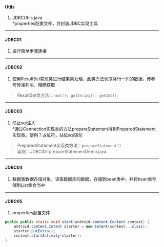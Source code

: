 #### Utils  
1. JDBCUtils.java  
*properties配置文件，并封装JDBC实现工具
----
#### JDBC01
1. 进行简单步骤连接  
----
#### JDBC02  
1. 使用ResultSet实现类进行结果集处理，此类方法获取竖行一列的数据，传参可传递列名，精确获取    
>ResultSet类方法：`next(); getString(); getInt();`
----
#### JDBC03  
1. 防止sql注入  
*通过Connection实现类的方法prepareStatement得到PreparedStatement实现类。使用？占位符，站位sql语句     
>PreparedStatement实现类方法：`prepareStatement()`  
>案例：JDBC03-prepareStatementDemo.java   

----
#### JDBC04  
1. 数据表数据存储对象，读取数据库的数据，存储到bean类中，并将bean类存储到List集合当中  
----
#### JDBC05  
1. properties配置文件
```java
public public static void start(android.content.Context context) {
    android.content.Intent starter = new Intent(context, .class);
    starter.putExtra();
    context.startActivity(starter);
}
```